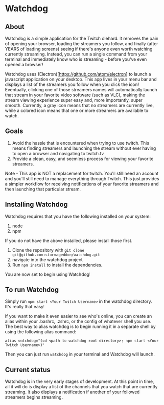 # Watchdog

## About
Watchdog is a simple application for the Twitch diehard. It removes the pain of opening your browser, loading the streamers you follow, and finally (after YEARS of loading screens) seeing if there's anyone even worth watching currently streaming. Instead, you can run a single command from your terminal and immediately know who is streaming - before you've even opened a browser!

Watchdog uses (Electron)[https://github.com/atom/electron] to launch a javascript application on your desktop. This app lives in your menu bar and displays a list of the streamers you follow when you click the icon! Eventually, clicking one of those streamers names will automatically launch that stream in your favorite video software (such as VLC), making the stream viewing experience super easy and, more importantly, super smooth. Currently, a gray icon means that no streamers are currently live, while a colored icon means that one or more streamers are available to watch.

## Goals
1. Avoid the hassle that is encountered when trying to use twitch. This means finding streamers and launching the stream without ever having to open a browser and navigating to twitch.tv
2. Provide a clean, easy, and seemless process for viewing your favorite streamers.

Note - This app is NOT a replacement for twitch. You'll still need an account and you'll still need to manage everything through Twitch. This just provides a simpler workflow for receiving notifications of your favorite streamers and then launching that particular stream.

## Installing Watchdog
Watchdog requires that you have the following installed on your system:

1. node
2. npm

If you do not have the above installed, please install those first.

1. Clone the repository with `git clone git@github.com:stormageddon/watchdog.git`
2. navigate into the watchdog project
3. Run `npm install` to install the dependencies.

You are now set to begin using Watchdog!

## To run Watchdog
Simply run `npm start <Your Twitch Username>` in the watchdog directory. It's really that easy!

If you want to make it even easier to see who's online, you can create an alias within your .bashrc, .zshrc, or the config of whatever shell you use. The best way to alias watchdog is to begin running it in a separate shell by using the following alias command:

`alias watchdog="(cd <path to watchdog root directory>; npm start <Your Twitch Username>)"`

Then you can just run `watchdog` in your terminal and Watchdog will launch.

## Current status
Watchdog is in the very early stages of development. At this point in time, all it will do is display a list of the channels that you watch that are currently streaming. It also displays a notification if another of your followed streamers begins streaming.

